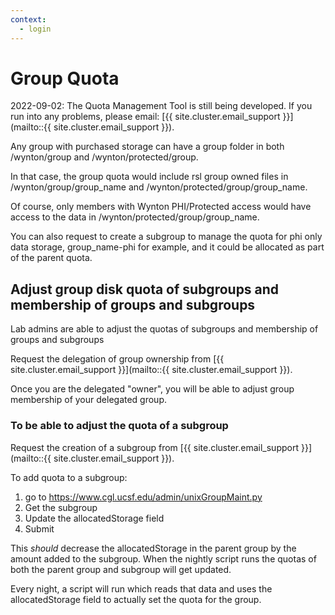 ```yaml
---
context:
  - login
---
```


# Group Quota


<div class="alert alert-warning" role="alert" markdown="1">
2022-09-02: The Quota Management Tool is still being developed. If you run into any problems, please email: [{{ site.cluster.email_support }}](mailto::{{ site.cluster.email_support }}).
</div>

Any group with purchased storage can have a group folder in both /wynton/group and /wynton/protected/group.

In that case, the group quota would include rsl group owned files in /wynton/group/group_name and /wynton/protected/group/group_name.

Of course, only members with Wynton PHI/Protected access would have access to the data in /wynton/protected/group/group_name.

You can also request to create a subgroup to manage the quota for phi only data storage, group_name-phi for example, and it could be allocated as part of the parent quota.

## Adjust group disk quota of subgroups and membership of groups and subgroups

Lab admins are able to adjust the quotas of subgroups and membership of groups and subgroups

Request the delegation of group ownership from [{{ site.cluster.email_support }}](mailto::{{ site.cluster.email_support }}).

Once you are the delegated "owner", you will be able to adjust group membership of your delegated group.

### To be able to adjust the quota of a subgroup

Request the creation of a subgroup from [{{ site.cluster.email_support }}](mailto::{{ site.cluster.email_support }}).

To add quota to a subgroup:

1. go to https://www.cgl.ucsf.edu/admin/unixGroupMaint.py
2. Get the subgroup
3. Update the allocatedStorage field
4. Submit

This *should* decrease the allocatedStorage in the parent group by the amount added to the subgroup.  When the nightly script runs the quotas of both the parent group and subgroup will get updated.

Every night, a script will run which reads that data and uses the allocatedStorage field to actually set the quota for the group.
